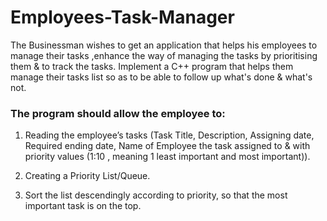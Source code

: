 # Employees-Task-Manager
The Businessman wishes to get an application that helps his employees to manage their tasks 
,enhance the way of managing the tasks by prioritising them & to track the tasks.
Implement a C++ program that helps them manage their tasks list so as to be able to follow 
up what's done & what's not.

### The program should allow the employee to: 

1. Reading the employee’s tasks (Task Title, Description, Assigning date, Required ending 
date, Name of Employee the task assigned to & with priority values (1:10 , meaning 1 least 
important and most important)).

2. Creating a Priority List/Queue.
3. Sort the list descendingly according to priority, so that the most important task is on the 
top.
